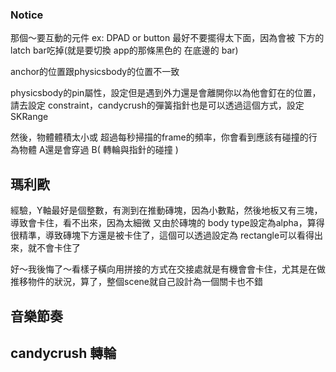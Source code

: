 ### Notice ###

那個～要互動的元件 ex: DPAD or button 最好不要擺得太下面，因為會被 下方的latch bar吃掉(就是要切換 app的那條黑色的 在底邊的 bar)

anchor的位置跟physicsbody的位置不一致

physicsbody的pin屬性，設定但是遇到外力還是會離開你以為他會釘在的位置，請去設定 constraint，candycrush的彈簧指針也是可以透過這個方式，設定SKRange

然後，物體體積太小或 超過每秒掃描的frame的頻率，你會看到應該有碰撞的行為物體 A還是會穿過 B( 轉輪與指針的碰撞 )

瑪利歐
--------------------
經驗，Y軸最好是個整數，有測到在推動磚塊，因為小數點，然後地板又有三塊，導致會卡住，看不出來，因為太細微
又由於磚塊的 body type設定為alpha，算得很精準，導致磚塊下方還是被卡住了，這個可以透過設定為 rectangle可以看得出來，就不會卡住了

好～我後悔了～看樣子橫向用拼接的方式在交接處就是有機會會卡住，尤其是在做推移物件的狀況，算了，整個scene就自己設計為一個關卡也不錯

音樂節奏
-------------------


candycrush 轉輪
-------------------

